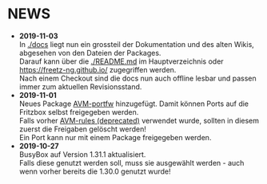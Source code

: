 # NEWS

 * __2019-11-03__\
   In [./docs](./) liegt nun ein grossteil der Dokumentation und des alten Wikis, abgesehen von den Dateien der Packages.\
   Darauf kann über die [./README.md](../README.md) im Hauptverzeichnis oder https://freetz-ng.github.io/ zugegriffen werden.\
   Nach einem Checkout sind die docs nun auch offline lesbar und passen immer zum aktuellen Revisionsstand.
 * __2019-11-01__\
   Neues Package [AVM-portfw](../make/avm-portfw/README.md) hinzugefügt. Damit können Ports auf die Fritzbox selbst freigegeben werden.\
   Falls vorher [AVM-rules (deprecated)](../make/avm-rules/README.md) verwendet wurde, sollten in diesem zuerst die Freigaben gelöscht werden!\
   Ein Port kann nur mit einem Package freigegeben werden.
 * __2019-10-27__\
   BusyBox auf Version 1.31.1 aktualisiert.\
   Falls diese genutzt werden soll, muss sie ausgewählt werden - auch wenn vorher bereits die 1.30.0 genutzt wurde!

